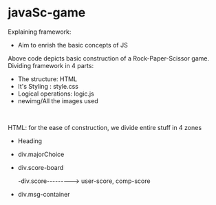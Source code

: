 # javaSc-game

Explaining framework:  <br>
- Aim to enrish the basic concepts of JS <br>

Above code depicts basic construction of a Rock-Paper-Scissor game. <br>
Dividing framework in 4 parts:
 - The structure: HTML
 - It's Styling : style.css
 - Logical operations: logic.js
 - newimg/All the images used

<br>

HTML: for the ease of construction, we divide entire stuff in 4 zones

 - Heading
 - div.majorChoice
 - div.score-board
   
      -div.score---------> user-score, comp-score

 - div.msg-container



